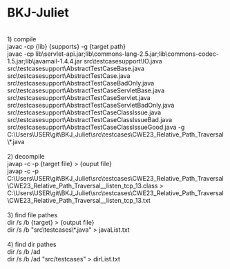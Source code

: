 # BKJ-Juliet <br>
<br>
1) compile <br>
javac -cp {lib} {supports} -g {target path} <br>
javac -cp lib\servlet-api.jar;lib\commons-lang-2.5.jar;lib\commons-codec-1.5.jar;lib\javamail-1.4.4.jar src\testcasesupport\IO.java src\testcasesupport\AbstractTestCaseBase.java src\testcasesupport\AbstractTestCase.java src\testcasesupport\AbstractTestCaseBadOnly.java src\testcasesupport\AbstractTestCaseServletBase.java src\testcasesupport\AbstractTestCaseServlet.java src\testcasesupport\AbstractTestCaseServletBadOnly.java src\testcasesupport\AbstractTestCaseClassIssue.java src\testcasesupport\AbstractTestCaseClassIssueBad.java src\testcasesupport\AbstractTestCaseClassIssueGood.java -g C:\Users\USER\git\BKJ_Juliet\src\testcases\CWE23_Relative_Path_Traversal\*.java <br>
<br>
2) decompile <br>
javap -c -p {target file} > {ouput file} <br>
javap -c -p C:\Users\USER\git\BKJ_Juliet\src\testcases\CWE23_Relative_Path_Traversal\CWE23_Relative_Path_Traversal__listen_tcp_13.class > C:\Users\USER\git\BKJ_Juliet\src\testcases\CWE23_Relative_Path_Traversal\CWE23_Relative_Path_Traversal__listen_tcp_13.txt <br>
<br>
3) find file pathes <br>
dir /s /b {target} > {output file} <br>
dir /s /b "src\testcases\*.java" > javaList.txt <br>
<br>
4) find dir pathes <br>
dir /s /b /ad <br>
dir /s /b /ad "src/testcases" > dirList.txt <br>
